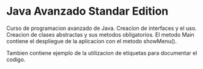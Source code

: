 # Java Avanzado Standar Edition
Curso de programacion avanzado de Java. Creacion de interfaces y el uso. Creacion de clases abstractas y sus metodos obligatorios.
El metodo Main contiene el despliegue de la aplicacion con el metodo showMenu().

Tambien contiene ejemplo de la utilizacion de etiquetas para documentar el codigo.
